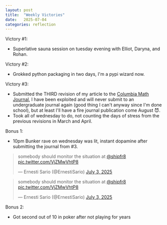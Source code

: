 ```yaml
---
layout: post
title:  "Weekly Victories"
date:   2025-07-04
categories: reflection
---
```


Victory #1:
- Superlative sauna session on tuesday evening with Elliot, Daryna, and Rohan.
   
Victory #2:
- Grokked python packaging in two days, I'm a pypi wizard now.
   
Victory #3:
- Submitted the THIRD revision of my article to the [Columbia Math Journal](https://journals.library.columbia.edu/index.php/cjum/index), I have been exploited and will never submit to an undergraduate journal again (good thing I can't anyway since I'm done school), but at least I'll have a fire journal publication come August 😈.
- Took all of wednesday to do, not counting the days of stress from the previous revisions in March and April.

Bonus 1:
- 10pm Bunker rave on wednesday was lit, instant dopamine after submitting the journal from #3.
> somebody should monitor the situation at [@shipfr8](https://twitter.com/shipfr8?ref_src=twsrc%5Etfw) [pic.twitter.com/VjZMwVhtP8](https://t.co/VjZMwVhtP8)
> 
> — Ernesti Sario (@ErnestiSario) [July 3, 2025](https://twitter.com/ErnestiSario/status/1940676825229021671?ref_src=twsrc%5Etfw)
<blockquote class="twitter-tweet" data-media-max-width="560"><p lang="en" dir="ltr">somebody should monitor the situation at <a href="https://twitter.com/shipfr8?ref_src=twsrc%5Etfw">@shipfr8</a> <a href="https://t.co/VjZMwVhtP8">pic.twitter.com/VjZMwVhtP8</a></p>&mdash; Ernesti Sario (@ErnestiSario) <a href="https://twitter.com/ErnestiSario/status/1940676825229021671?ref_src=twsrc%5Etfw">July 3, 2025</a></blockquote> <script async src="https://platform.twitter.com/widgets.js" charset="utf-8"></script>

Bonus 2:
- Got second out of 10 in poker after not playing for years